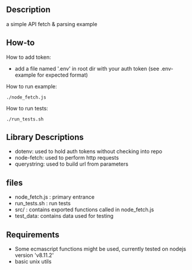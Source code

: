 ## Description
a simple API fetch & parsing example

## How-to
How to add token:
* add a file named '.env' in root dir with your auth token (see .env-example for expected format)

How to run example:
```
./node_fetch.js
```

How to run tests:
```
./run_tests.sh
```

## Library Descriptions
* dotenv: used to hold auth tokens without checking into repo
* node-fetch: used to perform http requests
* querystring: used to build url from parameters

## files
* node_fetch.js : primary entrance
* run_tests.sh : run tests
* src/ : contains exported functions called in node_fetch.js
* test_data: contains data used for testing

## Requirements
* Some ecmascript functions might be used, currently tested on nodejs version 'v8.11.2'
* basic unix utils

